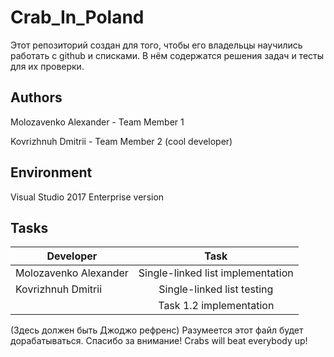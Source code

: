 # Crab_In_Poland	
Этот репозиторий создан для того, чтобы его владельцы научились работать с github и списками. В нём содержатся решения задач и тесты для их проверки.

## Authors

Molozavenko Alexander - Team Member 1

Kovrizhnuh Dmitrii - Team Member 2 (cool developer)

## Environment

Visual Studio 2017 Enterprise version

## Tasks

| Developer             | Task                                |
| --------------------- |:-----------------------------------:|
| Molozavenko Alexander | Single-linked list implementation   |
| Kovrizhnuh Dmitrii    | Single-linked list testing          |
|                       | Task 1.2 implementation             |


(Здесь должен быть Джоджо рефренс)
Разумеется этот файл будет дорабатываться. Спасибо за внимание!
Crabs will beat everybody up!
